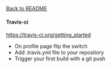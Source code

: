 [Back to README](README.md)
#### Travis-ci
https://travis-ci.org/getting_started

* On profile page flip the switch
* Add .travis.yml file to your repository
* Trigger your first build with a git push
